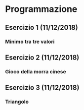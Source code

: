 # Programmazione

## Esercizio 1 (11/12/2018)
### Minimo tra tre valori

## Esercizio 2 (11/12/2018)
### Gioco della morra cinese

## Esercizio 3 (11/12/2018)
### Triangolo